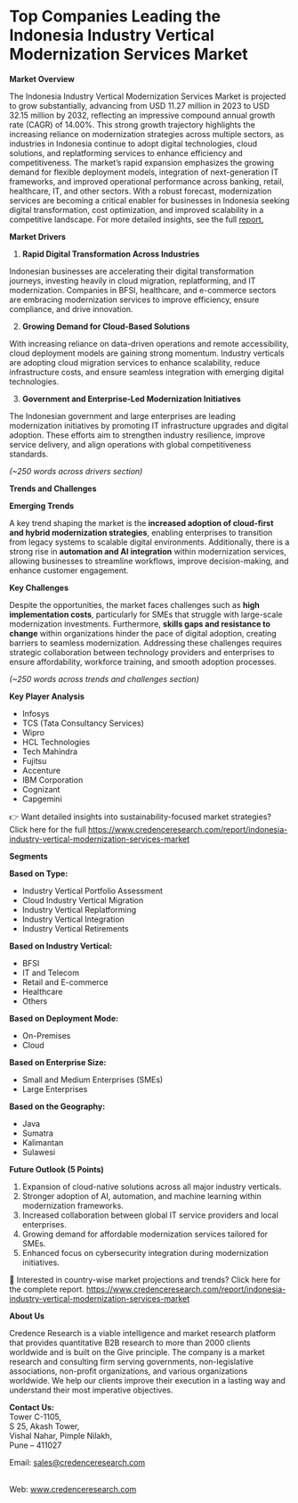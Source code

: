 # Top Companies Leading the Indonesia Industry Vertical Modernization Services Market


<p><strong>Market Overview</strong></p>
<p>The Indonesia Industry Vertical Modernization Services Market is projected to grow substantially, advancing from USD 11.27 million in 2023 to USD 32.15 million by 2032, reflecting an impressive compound annual growth rate (CAGR) of 14.00%. This strong growth trajectory highlights the increasing reliance on modernization strategies across multiple sectors, as industries in Indonesia continue to adopt digital technologies, cloud solutions, and replatforming services to enhance efficiency and competitiveness. The market&rsquo;s rapid expansion emphasizes the growing demand for flexible deployment models, integration of next-generation IT frameworks, and improved operational performance across banking, retail, healthcare, IT, and other sectors. With a robust forecast, modernization services are becoming a critical enabler for businesses in Indonesia seeking digital transformation, cost optimization, and improved scalability in a competitive landscape. For more detailed insights, see the full <a href="https://www.credenceresearch.com/report/indonesia-industry-vertical-modernization-services-market">report.</a></p>
<p><strong>Market Drivers</strong></p>
<ol>
<li><strong> Rapid Digital Transformation Across Industries</strong></li>
</ol>
<p>Indonesian businesses are accelerating their digital transformation journeys, investing heavily in cloud migration, replatforming, and IT modernization. Companies in BFSI, healthcare, and e-commerce sectors are embracing modernization services to improve efficiency, ensure compliance, and drive innovation.</p>
<ol start="2">
<li><strong> Growing Demand for Cloud-Based Solutions</strong></li>
</ol>
<p>With increasing reliance on data-driven operations and remote accessibility, cloud deployment models are gaining strong momentum. Industry verticals are adopting cloud migration services to enhance scalability, reduce infrastructure costs, and ensure seamless integration with emerging digital technologies.</p>
<ol start="3">
<li><strong> Government and Enterprise-Led Modernization Initiatives</strong></li>
</ol>
<p>The Indonesian government and large enterprises are leading modernization initiatives by promoting IT infrastructure upgrades and digital adoption. These efforts aim to strengthen industry resilience, improve service delivery, and align operations with global competitiveness standards.</p>
<p><em>(~250 words across drivers section)</em></p>
<p><strong>Trends and Challenges</strong></p>
<p><strong>Emerging Trends</strong></p>
<p>A key trend shaping the market is the <strong>increased adoption of cloud-first and hybrid modernization strategies</strong>, enabling enterprises to transition from legacy systems to scalable digital environments. Additionally, there is a strong rise in <strong>automation and AI integration</strong> within modernization services, allowing businesses to streamline workflows, improve decision-making, and enhance customer engagement.</p>
<p><strong>Key Challenges</strong></p>
<p>Despite the opportunities, the market faces challenges such as <strong>high implementation costs</strong>, particularly for SMEs that struggle with large-scale modernization investments. Furthermore, <strong>skills gaps and resistance to change</strong> within organizations hinder the pace of digital adoption, creating barriers to seamless modernization. Addressing these challenges requires strategic collaboration between technology providers and enterprises to ensure affordability, workforce training, and smooth adoption processes.</p>
<p><em>(~250 words across trends and challenges section)</em></p>
<p><strong>Key Player Analysis</strong></p>
<ul>
<li>Infosys</li>
<li>TCS (Tata Consultancy Services)</li>
<li>Wipro</li>
<li>HCL Technologies</li>
<li>Tech Mahindra</li>
<li>Fujitsu</li>
<li>Accenture</li>
<li>IBM Corporation</li>
<li>Cognizant</li>
<li>Capgemini</li>
</ul>
<p>👉 Want detailed insights into sustainability-focused market strategies? Click here for the full <a href="https://www.credenceresearch.com/report/indonesia-industry-vertical-modernization-services-market">https://www.credenceresearch.com/report/indonesia-industry-vertical-modernization-services-market</a></p>
<p><strong>Segments</strong></p>
<p><strong>Based on Type:</strong></p>
<ul>
<li>Industry Vertical Portfolio Assessment</li>
<li>Cloud Industry Vertical Migration</li>
<li>Industry Vertical Replatforming</li>
<li>Industry Vertical Integration</li>
<li>Industry Vertical Retirements</li>
</ul>
<p><strong>Based on Industry Vertical:</strong></p>
<ul>
<li>BFSI</li>
<li>IT and Telecom</li>
<li>Retail and E-commerce</li>
<li>Healthcare</li>
<li>Others</li>
</ul>
<p><strong>Based on Deployment Mode:</strong></p>
<ul>
<li>On-Premises</li>
<li>Cloud</li>
</ul>
<p><strong>Based on Enterprise Size:</strong></p>
<ul>
<li>Small and Medium Enterprises (SMEs)</li>
<li>Large Enterprises</li>
</ul>
<p><strong>Based on the Geography:</strong></p>
<ul>
<li>Java</li>
<li>Sumatra</li>
<li>Kalimantan</li>
<li>Sulawesi</li>
</ul>
<p><strong>Future Outlook (5 Points)</strong></p>
<ol>
<li>Expansion of cloud-native solutions across all major industry verticals.</li>
<li>Stronger adoption of AI, automation, and machine learning within modernization frameworks.</li>
<li>Increased collaboration between global IT service providers and local enterprises.</li>
<li>Growing demand for affordable modernization services tailored for SMEs.</li>
<li>Enhanced focus on cybersecurity integration during modernization initiatives.</li>
</ol>
<p>📌 Interested in country-wise market projections and trends? Click here for the complete report. <a href="https://www.credenceresearch.com/report/indonesia-industry-vertical-modernization-services-market">https://www.credenceresearch.com/report/indonesia-industry-vertical-modernization-services-market</a></p>
<p><strong>About Us</strong></p>
<p>Credence Research is a viable intelligence and market research platform that provides quantitative B2B research to more than 2000 clients worldwide and is built on the Give principle. The company is a market research and consulting firm serving governments, non-legislative associations, non-profit organizations, and various organizations worldwide. We help our clients improve their execution in a lasting way and understand their most imperative objectives.</p>
<p><strong>Contact Us:</strong><br /> Tower C-1105,<br /> S 25, Akash Tower,<br /> Vishal Nahar, Pimple Nilakh,<br /> Pune &ndash; 411027</p>
<p>Email: <a href="mailto:sales@credenceresearch.com">sales@credenceresearch.com</a></p>
<p><br /> Web: <a href="http://www.credenceresearch.com">www.credenceresearch.com</a></p>
